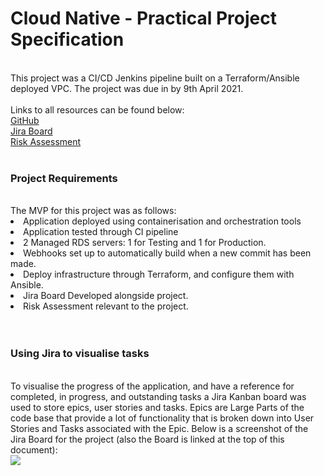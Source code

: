 # Cloud Native - Practical Project Specification  
<br>
This project was a CI/CD Jenkins pipeline built on a Terraform/Ansible deployed VPC. The project was due in by  
9th April 2021.  
<br>
<br>
Links to all resources can be found below:
<br>
<a href="https://github.com/LuKeF-2021/2ndProjectQA_LF/">GitHub</a>
<br>
<a href="https://lukef.atlassian.net/secure/RapidBoard.jspa?rapidView=3&view=planning.nodetail&epics=visible&issueLimit=100">Jira Board</a>
<br>
<a href="Risk Assessment Luke Foster 2ndQAProject.docx">Risk Assessment</a>
<br>
<br>
<h3>Project Requirements</h3>
<br>
The MVP for this project was as follows:
<br>
<li>Application deployed using containerisation and orchestration tools</li>
<li>Application tested through CI pipeline</li>
<li>2 Managed RDS servers: 1 for Testing and 1 for Production.</li>
<li>Webhooks set up to automatically build when a new commit has been made.</li>
<li>Deploy infrastructure through Terraform, and configure them with Ansible.</li>
<li>Jira Board Developed alongside project.</li>
<li>Risk Assessment relevant to the project.</li>
<br>
<br>
<h3>Using Jira to visualise tasks</h3>
<br>
To visualise the progress of the application, and have a reference for completed, in progress, and outstanding tasks a Jira Kanban board was used to store epics,  
user stories and tasks. Epics are Large Parts of the code base that provide a lot of functionality that is broken down into User Stories and Tasks associated with  
the Epic. Below is a screenshot of the Jira Board for the project (also the Board is linked at the top of this document):
<br>
<img src="https://user-images.githubusercontent.com/78487781/114131757-187d2500-98fb-11eb-8d37-2f44fba50b28.JPG">
